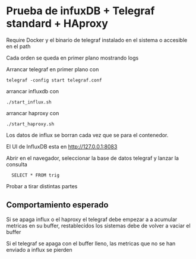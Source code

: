 # Prueba de infuxDB + Telegraf standard + HAproxy

Require Docker y el binario de telegraf instalado en el sistema o accesible en
el path

Cada orden se queda en primer plano mostrando logs

Arrancar telegraf en primer plano con

```
telegraf -config start telegraf.conf
```


arrancar influxdb con

```
./start_influx.sh
```

arrancar haproxy con

```
./start_haproxy.sh
```

Los datos de influx se borran cada vez que se para el contenedor.

El UI de InfluxDB esta en http://127.0.0.1:8083

Abrir en el navegador, seleccionar la base de datos telegraf y lanzar la
consulta

```
  SELECT * FROM trig
```

Probar a tirar distintas partes

## Comportamiento esperado

Si se apaga influx o el haproxy el telegraf debe empezar a a acumular
metricas en su buffer, restablecidos los sistemas debe de volver a vaciar el
buffer

Si el telegraf se apaga con el buffer lleno, las metricas que no se han enviado
a influx se pierden
